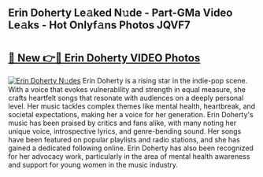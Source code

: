 ## Erin Doherty Le𝚊ked N𝚞de - Part-GMa Video Le𝚊ks - Hot Onlyf𝚊ns Photos JQVF7

# <h2><a href="http://ac13284.deff.icu/?id=Erin+Doherty">🔗 New 👉🔴 Erin Doherty VIDEO Photos</a></h2>

[![Erin Doherty N𝚞des](https://i.imgur.com/rIISA9y.gif)](http://ac13284.deff.icu/?id=Erin+Doherty)
Erin Doherty is a rising star in the indie-pop scene. With a voice that evokes vulnerability and strength in equal measure, she crafts heartfelt songs that resonate with audiences on a deeply personal level. Her music tackles complex themes like mental health, heartbreak, and societal expectations, making her a voice for her generation. Erin Doherty's music has been praised by critics and fans alike, with many noting her unique voice, introspective lyrics, and genre-bending sound. Her songs have been featured on popular playlists and radio stations, and she has gained a dedicated following online. Erin Doherty has also been recognized for her advocacy work, particularly in the area of mental health awareness and support for young women in the music industry.

